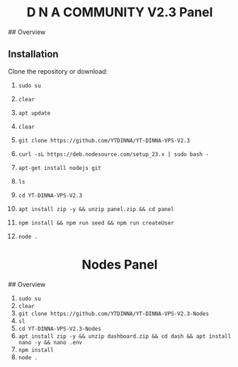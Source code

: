 
<h1 align="center">D N A COMMUNITY V2.3 Panel</h1>
## Overview

## Installation
 Clone the repository or download:

1. `sudo su`

2. `clear`

3. `apt update`

4. `clear`

5. `git clone https://github.com/YTDINNA/YT-DINNA-VPS-V2.3`

6. ` curl -sL https://deb.nodesource.com/setup_23.x | sudo bash - `

7. `apt-get install nodejs git`

8. `ls`

9. `cd YT-DINNA-VPS-V2.3`

10. `apt install zip -y && unzip panel.zip && cd panel`

11. `npm install && npm run seed && npm run createUser`

12. `node .`



<h1 align="center">Nodes Panel</h1>
## Overview

1. `sudo su`
2. `clear`
3. `git clone https://github.com/YTDINNA/YT-DINNA-VPS-V2.3-Nodes`
4. `sl`
5. `cd YT-DINNA-VPS-V2.3-Nodes`
6. `apt install zip -y && unzip dashboard.zip && cd dash && apt install nano -y && nano .env`
7.  `npm install`
8.  `node .`

